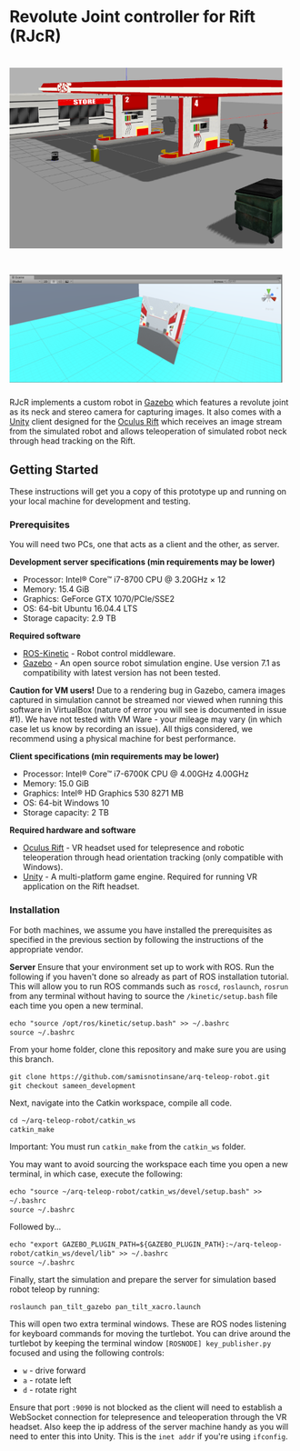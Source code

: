 # Revolute Joint controller for Rift (RJcR)

# [<img src="https://github.com/samisnotinsane/arq-teleop-robot/blob/sameen_development/screenshots/gzsim-scene-overview.png" width="480" alt ="RJcR Gazebo simulation"/>](https://github.com/samisnotinsane/arq-teleop-robot/tree/sameen_development) #

# [<img src="https://github.com/samisnotinsane/arq-teleop-robot/blob/sameen_development/screenshots/robot-eye-stream-scene.PNG" width="480" alt ="RJcR Unity VR application"/>](https://github.com/samisnotinsane/arq-teleop-robot/blob/sameen_development/rift-ros-win32client.unitypackage) #


RJcR implements a custom robot in [Gazebo](http://gazebosim.org/) which features a revolute joint as its neck and stereo camera for capturing images. It also comes with a [Unity](https://unity3d.com/) client designed for the [Oculus Rift](https://www.oculus.com/rift/) which receives an image stream from the simulated robot and allows teleoperation of simulated robot neck through head tracking on the Rift.


## Getting Started
These instructions will get you a copy of this prototype up and running on your local machine for development and testing. 

### Prerequisites
You will need two PCs, one that acts as a client and the other, as server. 

**Development server specifications (min requirements may be lower)**
* Processor: Intel® Core™ i7-8700 CPU @ 3.20GHz × 12 
* Memory: 15.4 GiB
* Graphics: GeForce GTX 1070/PCIe/SSE2
* OS: 64-bit Ubuntu 16.04.4 LTS
* Storage capacity: 2.9 TB

**Required software**
* [ROS-Kinetic](http://wiki.ros.org/kinetic) - Robot control middleware.
* [Gazebo](http://gazebosim.org/download) - An open source robot simulation engine. Use version 7.1 as compatibility with latest version has not been tested.

**Caution for VM users!**
Due to a rendering bug in Gazebo, camera images captured in simulation cannot be streamed nor viewed when running this software in VirtualBox (nature of error you will see is documented in issue #1). We have not tested with VM Ware - your mileage may vary (in which case let us know by recording an issue). All thigs considered, we recommend using a physical machine for best performance.

**Client specifications (min requirements may be lower)**
* Processor: Intel® Core™ i7-6700K CPU @ 4.00GHz 4.00GHz
* Memory: 15.0 GiB
* Graphics: Intel® HD Graphics 530 8271 MB
* OS: 64-bit Windows 10
* Storage capacity: 2 TB

**Required hardware and software**
* [Oculus Rift](https://www.oculus.com/rift/) - VR headset used for telepresence and robotic teleoperation through head orientation tracking (only compatible with Windows).
* [Unity](https://unity3d.com/) - A multi-platform game engine. Required for running VR application on the Rift headset.


### Installation
For both machines, we assume you have installed the prerequisites as specified in the previous section by following the instructions of the appropriate vendor.

**Server**
Ensure that your environment set up to work with ROS. Run the following if you haven't done so already as part of ROS installation tutorial. This will allow you to run ROS commands such as `roscd`, `roslaunch`, `rosrun` from any terminal without having to source the `/kinetic/setup.bash` file each time you open a new terminal.

```
echo "source /opt/ros/kinetic/setup.bash" >> ~/.bashrc
source ~/.bashrc
```

From your home folder, clone this repository and make sure you are using this branch.

```
git clone https://github.com/samisnotinsane/arq-teleop-robot.git
git checkout sameen_development
```

Next, navigate into the Catkin workspace, compile all code.

```
cd ~/arq-teleop-robot/catkin_ws
catkin_make
```
Important: You must run `catkin_make` from the `catkin_ws` folder.

You may want to avoid sourcing the workspace each time you open a new terminal, in which case, execute the following:

```
echo "source ~/arq-teleop-robot/catkin_ws/devel/setup.bash" >> ~/.bashrc
source ~/.bashrc
```

Followed by...
```
echo "export GAZEBO_PLUGIN_PATH=${GAZEBO_PLUGIN_PATH}:~/arq-teleop-robot/catkin_ws/devel/lib" >> ~/.bashrc
source ~/.bashrc
```

Finally, start the simulation and prepare the server for simulation based robot teleop by running:

```
roslaunch pan_tilt_gazebo pan_tilt_xacro.launch
```

This will open two extra terminal windows. These are ROS nodes listening for keyboard commands for moving the turtlebot. You can drive around the turtlebot by keeping the terminal window `[ROSNODE] key_publisher.py` focused and using the following controls:

* `w` - drive forward
* `a` - rotate left
* `d` - rotate right

Ensure that port `:9090` is not blocked as the client will need to establish a WebSocket connection for telepresence and teleoperation through the VR headset. Also keep the ip address of the server machine handy as you will need to enter this into Unity. This is the `inet addr` if you're using `ifconfig`.



